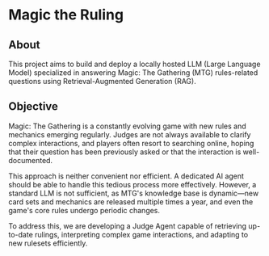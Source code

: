 # Magic the Ruling

## About

This project aims to build and deploy a locally hosted LLM (Large Language Model) specialized in answering Magic: The Gathering (MTG) rules-related questions using Retrieval-Augmented Generation (RAG).

## Objective

Magic: The Gathering is a constantly evolving game with new rules and mechanics emerging regularly. Judges are not always available to clarify complex interactions, and players often resort to searching online, hoping that their question has been previously asked or that the interaction is well-documented.

This approach is neither convenient nor efficient. A dedicated AI agent should be able to handle this tedious process more effectively. However, a standard LLM is not sufficient, as MTG's knowledge base is dynamic—new card sets and mechanics are released multiple times a year, and even the game's core rules undergo periodic changes.

To address this, we are developing a Judge Agent capable of retrieving up-to-date rulings, interpreting complex game interactions, and adapting to new rulesets efficiently.
